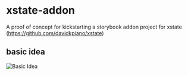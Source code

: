 # xstate-addon
A proof of concept for kickstarting a storybook addon project for xstate (https://github.com/davidkpiano/xstate)

## basic idea
![Basic Idea](https://github.com/do-wa/xstate-addon/blob/master/poc.gif)
